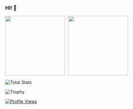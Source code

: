 ### HI! 👋

<div style="display: flex; gap: 10px;">
  <img height=193 src="https://github-readme-stats.vercel.app/api?username=TOR968&show_icons=true&theme=radical" />
  <img height=193 src="https://github-readme-stats.vercel.app/api/top-langs?username=TOR968&layout=compact&langs_count=8&card_width=320&theme=radical" />
</div>

![Total Stats](https://github-readme-streak-stats.herokuapp.com/?user=TOR968&theme=radical)

![Trophy](https://github-profile-trophy.vercel.app/?username=TOR968&theme=radical&rank=SSS,SS,S,AAA,AA,A,B,C)

[![Profile Views](https://visitcount.itsvg.in/api?id=TOR968&label=Profile%20Views&icon=5&pretty=false)](https://visitcount.itsvg.in)
